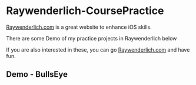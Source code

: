 # Raywenderlich-CoursePractice
[Raywenderlich.com](https://www.raywenderlich.com) is a great website to enhance iOS skills.

There are some Demo of my practice projects in Raywenderlich below

If you are also interested in these, you can go [Raywenderlich.com](https://www.raywenderlich.com) and have fun.

## Demo - BullsEye
